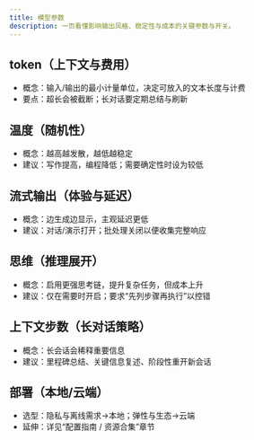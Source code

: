 ```yaml
---
title: 模型参数
description: 一页看懂影响输出风格、稳定性与成本的关键参数与开关。
---
```


## token（上下文与费用）
- 概念：输入/输出的最小计量单位，决定可放入的文本长度与计费
- 要点：超长会被截断；长对话要定期总结与刷新

## 温度（随机性）
- 概念：越高越发散，越低越稳定
- 建议：写作提高，编程降低；需要确定性时设为较低

## 流式输出（体验与延迟）
- 概念：边生成边显示，主观延迟更低
- 建议：对话/演示打开；批处理关闭以便收集完整响应

## 思维（推理展开）
- 概念：启用更强思考链，提升复杂任务，但成本上升
- 建议：仅在需要时开启；要求“先列步骤再执行”以控错

## 上下文步数（长对话策略）
- 概念：长会话会稀释重要信息
- 建议：里程碑总结、关键信息复述、阶段性重开新会话

## 部署（本地/云端）
- 选型：隐私与离线需求→本地；弹性与生态→云端
- 延伸：详见“配置指南 / 资源合集”章节